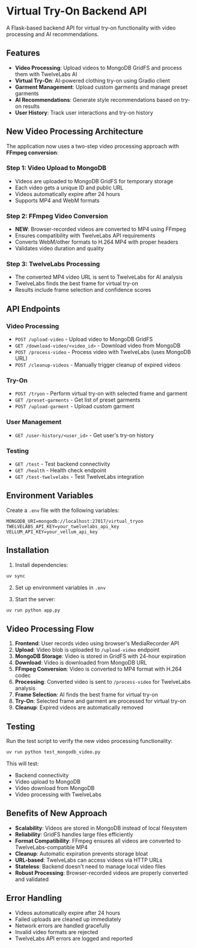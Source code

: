 # Virtual Try-On Backend API

A Flask-based backend API for virtual try-on functionality with video processing and AI recommendations.

## Features

- **Video Processing**: Upload videos to MongoDB GridFS and process them with TwelveLabs AI
- **Virtual Try-On**: AI-powered clothing try-on using Gradio client
- **Garment Management**: Upload custom garments and manage preset garments
- **AI Recommendations**: Generate style recommendations based on try-on results
- **User History**: Track user interactions and try-on history

## New Video Processing Architecture

The application now uses a two-step video processing approach with **FFmpeg conversion**:

### Step 1: Video Upload to MongoDB

- Videos are uploaded to MongoDB GridFS for temporary storage
- Each video gets a unique ID and public URL
- Videos automatically expire after 24 hours
- Supports MP4 and WebM formats

### Step 2: FFmpeg Video Conversion

- **NEW**: Browser-recorded videos are converted to MP4 using FFmpeg
- Ensures compatibility with TwelveLabs API requirements
- Converts WebM/other formats to H.264 MP4 with proper headers
- Validates video duration and quality

### Step 3: TwelveLabs Processing

- The converted MP4 video URL is sent to TwelveLabs for AI analysis
- TwelveLabs finds the best frame for virtual try-on
- Results include frame selection and confidence scores

## API Endpoints

### Video Processing

- `POST /upload-video` - Upload video to MongoDB GridFS
- `GET /download-video/<video_id>` - Download video from MongoDB
- `POST /process-video` - Process video with TwelveLabs (uses MongoDB URL)
- `POST /cleanup-videos` - Manually trigger cleanup of expired videos

### Try-On

- `POST /tryon` - Perform virtual try-on with selected frame and garment
- `GET /preset-garments` - Get list of preset garments
- `POST /upload-garment` - Upload custom garment

### User Management

- `GET /user-history/<user_id>` - Get user's try-on history

### Testing

- `GET /test` - Test backend connectivity
- `GET /health` - Health check endpoint
- `GET /test-twelvelabs` - Test TwelveLabs integration

## Environment Variables

Create a `.env` file with the following variables:

```env
MONGODB_URI=mongodb://localhost:27017/virtual_tryon
TWELVELABS_API_KEY=your_twelvelabs_api_key
VELLUM_API_KEY=your_vellum_api_key
```

## Installation

1. Install dependencies:

```bash
uv sync
```

2. Set up environment variables in `.env`

3. Start the server:

```bash
uv run python app.py
```

## Video Processing Flow

1. **Frontend**: User records video using browser's MediaRecorder API
2. **Upload**: Video blob is uploaded to `/upload-video` endpoint
3. **MongoDB Storage**: Video is stored in GridFS with 24-hour expiration
4. **Download**: Video is downloaded from MongoDB URL
5. **FFmpeg Conversion**: Video is converted to MP4 format with H.264 codec
6. **Processing**: Converted video is sent to `/process-video` for TwelveLabs analysis
7. **Frame Selection**: AI finds the best frame for virtual try-on
8. **Try-On**: Selected frame and garment are processed for virtual try-on
9. **Cleanup**: Expired videos are automatically removed

## Testing

Run the test script to verify the new video processing functionality:

```bash
uv run python test_mongodb_video.py
```

This will test:

- Backend connectivity
- Video upload to MongoDB
- Video download from MongoDB
- Video processing with TwelveLabs

## Benefits of New Approach

- **Scalability**: Videos are stored in MongoDB instead of local filesystem
- **Reliability**: GridFS handles large files efficiently
- **Format Compatibility**: FFmpeg ensures all videos are converted to TwelveLabs-compatible MP4
- **Cleanup**: Automatic expiration prevents storage bloat
- **URL-based**: TwelveLabs can access videos via HTTP URLs
- **Stateless**: Backend doesn't need to manage local video files
- **Robust Processing**: Browser-recorded videos are properly converted and validated

## Error Handling

- Videos automatically expire after 24 hours
- Failed uploads are cleaned up immediately
- Network errors are handled gracefully
- Invalid video formats are rejected
- TwelveLabs API errors are logged and reported
